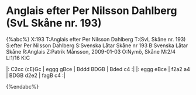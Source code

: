 # Anglais efter Per Nilsson Dahlberg (SvL Skåne nr. 193)

{%abc%}
X:193
T:Anglais efter Per Nilsson Dahlberg
T:(SvL Skåne nr. 193)
S:efter Per Nilsson Dahlberg
S:Svenska Låtar Skåne nr 193
B:Svenska Låtar Skåne
R:Anglais
Z:Patrik Månsson, 2009-01-03
O:Nymö, Skåne
M:2/4
L:1/16
K:C

|: C2cc (cE)Gc | eggg gBce | Bddd BDGB | Bded c4 :|
|: eggg eBce | f2a2 a4 | BDGB d2e2 | fagB c4 :|


{%endabc%}
